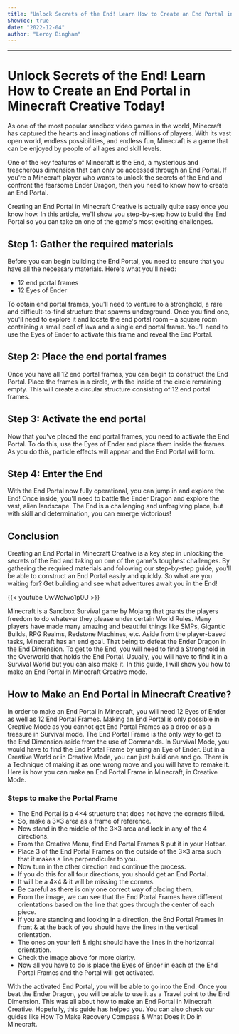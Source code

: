 ```yaml
---
title: "Unlock Secrets of the End! Learn How to Create an End Portal in Minecraft Creative Today!"
ShowToc: true 
date: "2022-12-04"
author: "Leroy Bingham"
---
```

*****
# Unlock Secrets of the End! Learn How to Create an End Portal in Minecraft Creative Today!

As one of the most popular sandbox video games in the world, Minecraft has captured the hearts and imaginations of millions of players. With its vast open world, endless possibilities, and endless fun, Minecraft is a game that can be enjoyed by people of all ages and skill levels. 

One of the key features of Minecraft is the End, a mysterious and treacherous dimension that can only be accessed through an End Portal. If you're a Minecraft player who wants to unlock the secrets of the End and confront the fearsome Ender Dragon, then you need to know how to create an End Portal. 

Creating an End Portal in Minecraft Creative is actually quite easy once you know how. In this article, we'll show you step-by-step how to build the End Portal so you can take on one of the game's most exciting challenges. 

## Step 1: Gather the required materials 

Before you can begin building the End Portal, you need to ensure that you have all the necessary materials. Here's what you'll need: 

* 12 end portal frames 
* 12 Eyes of Ender 

To obtain end portal frames, you'll need to venture to a stronghold, a rare and difficult-to-find structure that spawns underground. Once you find one, you'll need to explore it and locate the end portal room – a square room containing a small pool of lava and a single end portal frame. You'll need to use the Eyes of Ender to activate this frame and reveal the End Portal. 

## Step 2: Place the end portal frames 

Once you have all 12 end portal frames, you can begin to construct the End Portal. Place the frames in a circle, with the inside of the circle remaining empty. This will create a circular structure consisting of 12 end portal frames. 

## Step 3: Activate the end portal 

Now that you've placed the end portal frames, you need to activate the End Portal. To do this, use the Eyes of Ender and place them inside the frames. As you do this, particle effects will appear and the End Portal will form. 

## Step 4: Enter the End 

With the End Portal now fully operational, you can jump in and explore the End! Once inside, you'll need to battle the Ender Dragon and explore the vast, alien landscape. The End is a challenging and unforgiving place, but with skill and determination, you can emerge victorious! 

## Conclusion 

Creating an End Portal in Minecraft Creative is a key step in unlocking the secrets of the End and taking on one of the game's toughest challenges. By gathering the required materials and following our step-by-step guide, you'll be able to construct an End Portal easily and quickly. So what are you waiting for? Get building and see what adventures await you in the End!

{{< youtube UwWoIwo1p0U >}} 



Minecraft is a Sandbox Survival game by Mojang that grants the players freedom to do whatever they please under certain World Rules. Many players have made many amazing and beautiful things like SMPs, Gigantic Builds, RPG Realms, Redstone Machines, etc. Aside from the player-based tasks, Minecraft has an end goal. That being to defeat the Ender Dragon in the End Dimension. To get to the End, you will need to find a Stronghold in the Overworld that holds the End Portal. Usually, you will have to find it in a Survival World but you can also make it. In this guide, I will show you how to make an End Portal in Minecraft Creative mode.
 
## How to Make an End Portal in Minecraft Creative?
 

 
In order to make an End Portal in Minecraft, you will need 12 Eyes of Ender as well as 12 End Portal Frames. Making an End Portal is only possible in Creative Mode as you cannot get End Portal Frames as a drop or as a treasure in Survival mode. The End Portal Frame is the only way to get to the End Dimension aside from the use of Commands. In Survival Mode, you would have to find the End Portal Frame by using an Eye of Ender. But in a Creative World or in Creative Mode, you can just build one and go. There is a Technique of making it as one wrong move and you will have to remake it. Here is how you can make an End Portal Frame in Minecraft, in Creative Mode.
 
### Steps to make the Portal Frame
 
- The End Portal is a 4×4 structure that does not have the corners filled.
 - So, make a 3×3 area as a frame of reference.
 - Now stand in the middle of the 3×3 area and look in any of the 4 directions.
 - From the Creative Menu, find End Portal Frames & put it in your Hotbar.
 - Place 3 of the End Portal Frames on the outside of the 3×3 area such that it makes a line perpendicular to you.
 - Now turn in the other direction and continue the process.
 - If you do this for all four directions, you should get an End Portal.
 - It will be a 4×4 & it will be missing the corners.
 - Be careful as there is only one correct way of placing them.
 - From the image, we can see that the End Portal Frames have different orientations based on the line that goes through the center of each piece.
 - If you are standing and looking in a direction, the End Portal Frames in front & at the back of you should have the lines in the vertical orientation.
 - The ones on your left & right should have the lines in the horizontal orientation.
 - Check the image above for more clarity.
 - Now all you have to do is place the Eyes of Ender in each of the End Portal Frames and the Portal will get activated.

 
With the activated End Portal, you will be able to go into the End. Once you beat the Ender Dragon, you will be able to use it as a Travel point to the End Dimension. This was all about how to make an End Portal in Minecraft Creative. Hopefully, this guide has helped you. You can also check our guides like How To Make Recovery Compass & What Does It Do in Minecraft.




